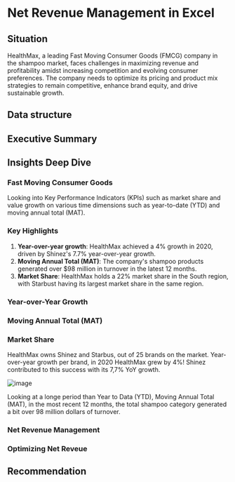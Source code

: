 # Net Revenue Management in Excel

## Situation
HealthMax, a leading Fast Moving Consumer Goods (FMCG) company in the shampoo market, faces challenges in maximizing revenue and profitability amidst increasing competition and evolving consumer preferences. The company needs to optimize its pricing and product mix strategies to remain competitive, enhance brand equity, and drive sustainable growth.

## Data structure
## Executive Summary
## Insights Deep Dive
### Fast Moving Consumer Goods
Looking into Key Performance Indicators (KPIs) such as market share and value growth on various time dimensions such as year-to-date (YTD) and moving annual total (MAT).
### **Key Highlights**
1. **Year-over-year growth**: HealthMax achieved a 4% growth in 2020, driven by Shinez's 7.7% year-over-year growth.
2. **Moving Annual Total (MAT)**: The company's shampoo products generated over $98 million in turnover in the latest 12 months.
3. **Market Share**: HealthMax holds a 22% market share in the South region, with Starbust having its largest market share in the same region.

### **Year-over-Year Growth**
### **Moving Annual Total (MAT)**
### **Market Share**
HealthMax owns Shinez and Starbus, out of 25 brands on the market.
Year-over-year growth per brand, in 2020 HealthMax grew by 4%! Shinez contributed to this success with its 7,7% YoY growth.

![image](https://github.com/user-attachments/assets/12d843fd-0847-44ba-aa41-d967bd826a79)

Looking at a longe period than Year to Data (YTD), Moving Annual Total (MAT), in the most recent 12 months, the total shampoo category generated a bit over 98 million dollars of turnover.



### Net Revenue Management
### Optimizing Net Reveue
## Recommendation
